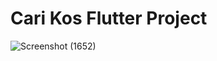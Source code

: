 # Cari Kos Flutter Project

![Screenshot (1652)](https://user-images.githubusercontent.com/75615789/161698305-8c9d681d-5e7f-4123-ac75-f02718d9dbe4.png)


